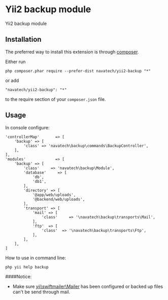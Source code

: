 Yii2 backup module
==================
Yii2 backup module

Installation
------------

The preferred way to install this extension is through [composer](http://getcomposer.org/download/).

Either run

```
php composer.phar require --prefer-dist navatech/yii2-backup "*"
```

or add

```
"navatech/yii2-backup": "*"
```

to the require section of your `composer.json` file.


Usage
-----

In console configure:
```[php]
'controllerMap'       => [
    'backup' => [
        'class' => 'navatech\backup\commands\BackupController',
    ],
],
'modules'             => [
    'backup' => [
        'class'     => 'navatech\backup\Module',
        'database'     => [
            'db',
            'db1',
        ],
        'directory' => [
            '@app/web/uploads',
            '@backend/web/uploads',
        ],
        'transport' => [
            'mail' => [
                'class'     => '\navatech\backup\transports\Mail',
            ],
            'ftp'  => [
                'class'  => '\navatech\backup\transports\Ftp',
            ],
        ],
    ],
]
```
How to use in command line:
```
php yii help backup
```

####Notice:
* Make sure [yii\swiftmailer\Mailer](http://www.yiiframework.com/doc-2.0/yii-swiftmailer-mailer.html) has been configured or backed up files can't be send through mail.
